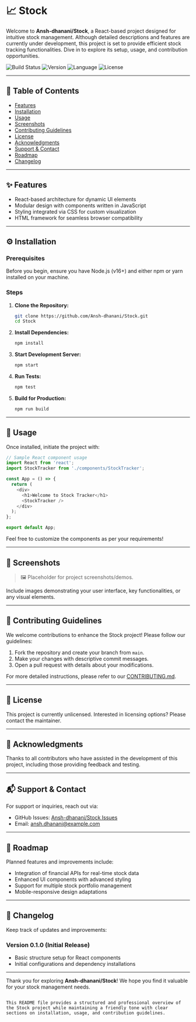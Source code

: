 
# 📈 Stock

Welcome to **Ansh-dhanani/Stock**, a React-based project designed for intuitive stock management. Although detailed descriptions and features are currently under development, this project is set to provide efficient stock tracking functionalities. Dive in to explore its setup, usage, and contribution opportunities.

![Build Status](https://img.shields.io/badge/build-passing-brightgreen)
![Version](https://img.shields.io/badge/version-0.1.0-blue)
![Language](https://img.shields.io/badge/language-JavaScript-yellow)
![License](https://img.shields.io/badge/license-Unlicensed-red)

---

## 📖 Table of Contents

- [Features](#features)
- [Installation](#installation)
- [Usage](#usage)
- [Screenshots](#screenshots)
- [Contributing Guidelines](#contributing-guidelines)
- [License](#license)
- [Acknowledgments](#acknowledgments)
- [Support & Contact](#support--contact)
- [Roadmap](#roadmap)
- [Changelog](#changelog)

---

## ✨ Features

- React-based architecture for dynamic UI elements
- Modular design with components written in JavaScript
- Styling integrated via CSS for custom visualization
- HTML framework for seamless browser compatibility

---

## ⚙️ Installation

### Prerequisites

Before you begin, ensure you have Node.js (v16+) and either npm or yarn installed on your machine.

### Steps

1. **Clone the Repository:**

   ```bash
   git clone https://github.com/Ansh-dhanani/Stock.git
   cd Stock
   ```

2. **Install Dependencies:**

   ```bash
   npm install
   ```

3. **Start Development Server:**

   ```bash
   npm start
   ```

4. **Run Tests:**

   ```bash
   npm test
   ```

5. **Build for Production:**

   ```bash
   npm run build
   ```

---

## 🔧 Usage

Once installed, initiate the project with:

```javascript
// Sample React component usage
import React from 'react';
import StockTracker from './components/StockTracker';

const App = () => {
  return (
    <div>
      <h1>Welcome to Stock Tracker</h1>
      <StockTracker />
    </div>
  );
};

export default App;
```

Feel free to customize the components as per your requirements!

---

## 📸 Screenshots

> 🖼️ Placeholder for project screenshots/demos.

Include images demonstrating your user interface, key functionalities, or any visual elements.

---

## 🤝 Contributing Guidelines

We welcome contributions to enhance the Stock project! Please follow our guidelines:

1. Fork the repository and create your branch from `main`.
2. Make your changes with descriptive commit messages.
3. Open a pull request with details about your modifications.

For more detailed instructions, please refer to our [CONTRIBUTING.md](CONTRIBUTING.md).

---

## 📄 License

This project is currently unlicensed. Interested in licensing options? Please contact the maintainer.

---

## 🙏 Acknowledgments

Thanks to all contributors who have assisted in the development of this project, including those providing feedback and testing.

---

## 📬 Support & Contact

For support or inquiries, reach out via:

- GitHub Issues: [Ansh-dhanani/Stock Issues](https://github.com/Ansh-dhanani/Stock/issues)
- Email: ansh.dhanani@example.com

---

## 🚀 Roadmap

Planned features and improvements include:

- Integration of financial APIs for real-time stock data
- Enhanced UI components with advanced styling
- Support for multiple stock portfolio management
- Mobile-responsive design adaptations

---

## 📜 Changelog

Keep track of updates and improvements:

### Version 0.1.0 (Initial Release)

- Basic structure setup for React components
- Initial configurations and dependency installations

---

Thank you for exploring **Ansh-dhanani/Stock**! We hope you find it valuable for your stock management needs.
``` 

This README file provides a structured and professional overview of the Stock project while maintaining a friendly tone with clear sections on installation, usage, and contribution guidelines.
